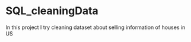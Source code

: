# SQL_cleaningData
In this project I try cleaning dataset about selling information of houses in US
